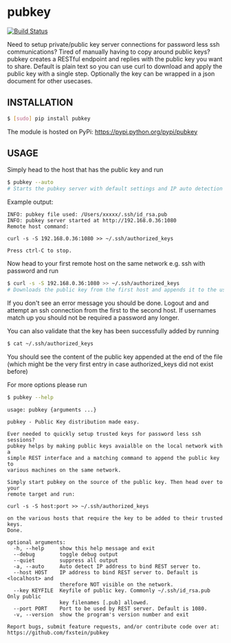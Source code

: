 # pubkey
[![Build Status](https://travis-ci.org/fxstein/pubkey.svg?branch=master)](https://travis-ci.org/fxstein/pubkey)

Need to setup private/public key server connections for password less ssh communications? Tired of manually having to copy around public keys? pubkey creates a RESTful endpoint and replies with the public key you want to share. Default is plain text so you can use curl to download and apply the public key with a single step. Optionally the key can be wrapped in a json document for other usecases.

INSTALLATION
------------
```bash
$ [sudo] pip install pubkey
```
The module is hosted on PyPi: https://pypi.python.org/pypi/pubkey

USAGE
-----

Simply head to the host that has the public key and run

```bash
$ pubkey --auto
# Starts the pubkey server with default settings and IP auto detection
```
Example output:
```
INFO: pubkey file used: /Users/xxxxx/.ssh/id_rsa.pub
INFO: pubkey server started at http://192.168.0.36:1080
Remote host command:

curl -s -S 192.168.0.36:1080 >> ~/.ssh/authorized_keys

Press ctrl-C to stop.

```
Now head to your first remote host on the same network e.g. ssh with password and run
```bash
$ curl -s -S 192.168.0.36:1080 >> ~/.ssh/authorized_keys
# Downloads the public key from the first host and appends it to the users authorized_keys
```
If you don't see an error message you should be done. Logout and and attempt an ssh connection from the first to the second host. If usernames match up you should not be required a password any longer.

You can also validate that the key has been successfully added by running
```bash
$ cat ~/.ssh/authorized_keys
```
You should see the content of the public key appended at the end of the file (which might be the very first entry in case authorized_keys did not exist before)

For more options please run
```bash
$ pubkey --help
```
```
usage: pubkey {arguments ...}

pubkey - Public Key distribution made easy.

Ever needed to quickly setup trusted keys for password less ssh sessions?
pubkey helps by making public keys avaialble on the local network with a
simple REST interface and a matching command to append the public key to
various machines on the same network.

Simply start pubkey on the source of the public key. Then head over to your
remote target and run:

curl -s -S host:port >> ~/.ssh/authorized_keys

on the various hosts that require the key to be added to their trusted keys.
Done.

optional arguments:
  -h, --help     show this help message and exit
  --debug        toggle debug output
  --quiet        suppress all output
  -a, --auto     Auto detect IP address to bind REST server to.
  --host HOST    IP address to bind REST server to. Default is <localhost> and
                 therefore NOT visible on the network.
  --key KEYFILE  Keyfile of public key. Commonly ~/.ssh/id_rsa.pub Only public
                 key filenames [.pub] allowed.
  --port PORT    Port to be used by REST server. Default is 1080.
  -v, --version  show the program's version number and exit

Report bugs, submit feature requests, and/or contribute code over at:
https://github.com/fxstein/pubkey
```
